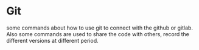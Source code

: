 # Git
some commands about how to use git to connect with the github or gitlab. Also some commands are used to share the code with others, record
the different versions at different period. 
